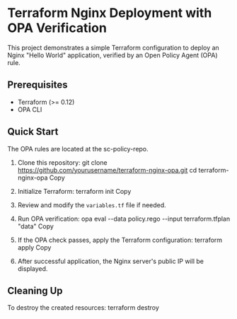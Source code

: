 # Terraform Nginx Deployment with OPA Verification

This project demonstrates a simple Terraform configuration to deploy an Nginx "Hello World" application, verified by an Open Policy Agent (OPA) rule.

## Prerequisites

- Terraform (>= 0.12)
- OPA CLI


## Quick Start

The OPA rules are located at the sc-policy-repo.

1. Clone this repository:
git clone https://github.com/yourusername/terraform-nginx-opa.git
cd terraform-nginx-opa
Copy
2. Initialize Terraform:
terraform init
Copy
3. Review and modify the `variables.tf` file if needed.

4. Run OPA verification:
opa eval --data policy.rego --input terraform.tfplan "data"
Copy
5. If the OPA check passes, apply the Terraform configuration:
terraform apply
Copy
6. After successful application, the Nginx server's public IP will be displayed.


## Cleaning Up

To destroy the created resources:
terraform destroy
